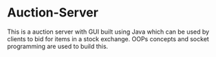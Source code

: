 # Auction-Server
This is a auction server with GUI built using Java which can be used by clients to bid for items in a stock exchange. OOPs concepts and socket programming are used to build this.

